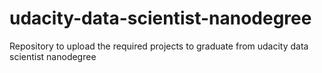 # udacity-data-scientist-nanodegree
Repository to upload the required projects to graduate from udacity data scientist nanodegree
